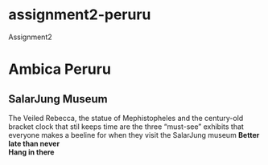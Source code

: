 # assignment2-peruru
Assignment2
# Ambica Peruru
## SalarJung Museum
The Veiled Rebecca, the statue of Mephistopheles and the century-old bracket clock that stil keeps time are the three “must-see” exhibits that everyone makes a beeline for when they visit the SalarJung museum
**Better late than never**<br>
**Hang in there**
